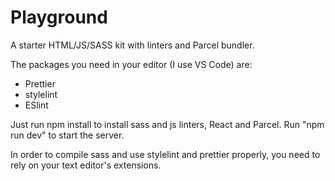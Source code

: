 # Playground

A starter HTML/JS/SASS kit with linters and Parcel bundler.

The packages you need in your editor (I use VS Code) are:

- Prettier
- stylelint
- ESlint

Just run npm install to install sass and js linters, React and Parcel.
Run "npm run dev" to start the server.

In order to compile sass and use stylelint and prettier properly, you need to rely on your text editor's extensions.
